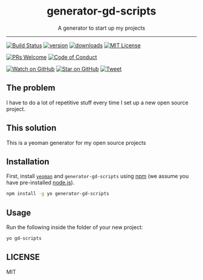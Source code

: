 <div align="center">
  <h1>generator-gd-scripts</h1>

  <p>A generator to start up my projects</p>
</div>

<hr />

[![Build Status][build-badge]][build]
[![version][version-badge]][package]
[![downloads][downloads-badge]][npmtrends]
[![MIT License][license-badge]][license]

[![PRs Welcome][prs-badge]][prs]
[![Code of Conduct][coc-badge]][coc]

[![Watch on GitHub][github-watch-badge]][github-watch]
[![Star on GitHub][github-star-badge]][github-star]
[![Tweet][twitter-badge]][twitter]

## The problem

I have to do a lot of repetitive stuff every time I set up a new open source project.

## This solution

This is a yeoman generator for my open source projects

## Installation

First, install [`yeoman`](http://yeoman.io) and `generator-gd-scripts` using [npm](https://www.npmjs.com/) (we assume you have pre-installed [node.js](https://nodejs.org/)).

```bash
npm install -g yo generator-gd-scripts
```

## Usage

Run the following inside the folder of your new project:

```bash
yo gd-scripts
```

## LICENSE

MIT

[npm]: https://www.npmjs.com/
[node]: https://nodejs.org
[build-badge]: https://img.shields.io/travis/com/GabrielDuarteM/generator-gd-scripts/master.svg?style=flat-square
[build]: https://travis-ci.com/GabrielDuarteM/generator-gd-scripts
[version-badge]: https://img.shields.io/npm/v/generator-gd-scripts.svg?style=flat-square
[package]: https://www.npmjs.com/package/generator-gd-scripts
[downloads-badge]: https://img.shields.io/npm/dm/generator-gd-scripts.svg?style=flat-square
[npmtrends]: http://www.npmtrends.com/generator-gd-scripts
[license-badge]: https://img.shields.io/npm/l/generator-gd-scripts.svg?style=flat-square
[license]: https://github.com/GabrielDuarteM/generator-gd-scripts/blob/master/LICENSE
[prs-badge]: https://img.shields.io/badge/PRs-welcome-brightgreen.svg?style=flat-square
[prs]: http://makeapullrequest.com
[donate-badge]: https://img.shields.io/badge/$-support-green.svg?style=flat-square
[coc-badge]: https://img.shields.io/badge/code%20of-conduct-ff69b4.svg?style=flat-square
[coc]: https://github.com/GabrielDuarteM/generator-gd-scripts/blob/master/other/CODE_OF_CONDUCT.md
[github-watch-badge]: https://img.shields.io/github/watchers/GabrielDuarteM/generator-gd-scripts.svg?style=social
[github-watch]: https://github.com/GabrielDuarteM/generator-gd-scripts/watchers
[github-star-badge]: https://img.shields.io/github/stars/GabrielDuarteM/generator-gd-scripts.svg?style=social
[github-star]: https://github.com/GabrielDuarteM/generator-gd-scripts/stargazers
[twitter]: https://twitter.com/intent/tweet?text=Check%20out%20generator-gd-scripts%20by%20%40GabrielDuarteM%20https%3A%2F%2Fgithub.com%2FGabrielDuarteM%2Fgenerator-gd-scripts%20%F0%9F%91%8D
[twitter-badge]: https://img.shields.io/twitter/url/https/github.com/GabrielDuarteM/generator-gd-scripts.svg?style=social
